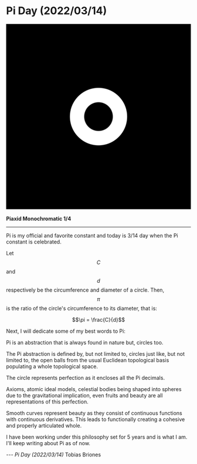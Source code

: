 # Pi Day (2022/03/14)

![Piaxid Monochromatic 1/4](piaxid-monochromatic-1-4.svg)

**Piaxid Monochromatic 1/4**

---

Pi is my official and favorite constant and today is 3/14 day when the Pi
constant is celebrated.

Let $$C$$ and $$d$$ respectively be the circumference and diameter of a circle.
Then, $$\pi$$ is the ratio of the circle's circumference to its diameter, that
is:

$$\pi = \frac{C}{d}$$

Next, I will dedicate some of my best words to Pi:

Pi is an abstraction that is always found in nature but, circles too.

The Pi abstraction is defined by, but not limited to, circles just like, but not
limited to, the open balls from the usual Euclidean topological basis populating
a whole topological space.

The circle represents perfection as it encloses all the Pi decimals.

Axioms, atomic ideal models, celestial bodies being shaped into spheres due to
the gravitational implication, even fruits and beauty are all representations of
this perfection.

Smooth curves represent beauty as they consist of continuous functions with
continuous derivatives. This leads to functionally creating a cohesive and
properly articulated whole.

I have been working under this philosophy set for 5 years and is what I am. I'll
keep writing about Pi as of now.

--- <cite>Pi Day (2022/03/14)</cite> Tobias Briones
